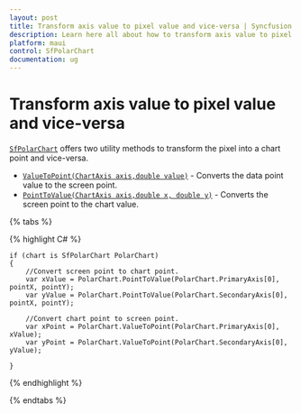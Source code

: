 ```yaml
---
layout: post
title: Transform axis value to pixel value and vice-versa | Syncfusion
description: Learn here all about how to transform axis value to pixel value and vice versa in SfPolarChart in Syncfusion .NET MAUI Chart.
platform: maui
control: SfPolarChart
documentation: ug
---
```


# Transform axis value to pixel value and vice-versa

[`SfPolarChart`]() offers two utility methods to transform the pixel into a chart point and vice-versa.

* [`ValueToPoint(ChartAxis axis,double value)`]() - Converts the data point value to the screen point.
* [`PointToValue(ChartAxis axis,double x, double y)`]() - Converts the screen point to the chart value.

{% tabs %}

{% highlight C# %}


    if (chart is SfPolarChart PolarChart)
    {
        //Convert screen point to chart point.
        var xValue = PolarChart.PointToValue(PolarChart.PrimaryAxis[0], pointX, pointY);
        var yValue = PolarChart.PointToValue(PolarChart.SecondaryAxis[0], pointX, pointY);

        //Convert chart point to screen point.
        var xPoint = PolarChart.ValueToPoint(PolarChart.PrimaryAxis[0], xValue);
        var yPoint = PolarChart.ValueToPoint(PolarChart.SecondaryAxis[0], yValue);
    
    }

{% endhighlight  %}

{% endtabs %}